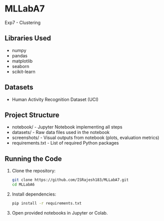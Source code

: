 # MLLabA7
Exp7 - Clustering

## Libraries Used
- numpy
- pandas
- matplotlib
- seaborn
- scikit-learn

## Datasets
- Human Activity Recognition Dataset (UCI)

## Project Structure
- notebook/ - Jupyter Notebook implementing all steps
- datasets/ - Raw data files used in the notebook
- screenshots/ - Visual outputs from notebook (plots, evaluation metrics)
- requirements.txt - List of required Python packages

## Running the Code
1. Clone the repository:
    ```bash
    git clone https://github.com/ISRajesh183/MLLabA7.git
    cd MLLabA6
    ```
2. Install dependencies:
    ```bash
    pip install -r requirements.txt
    ```
3. Open provided notebooks in Jupyter or Colab.

